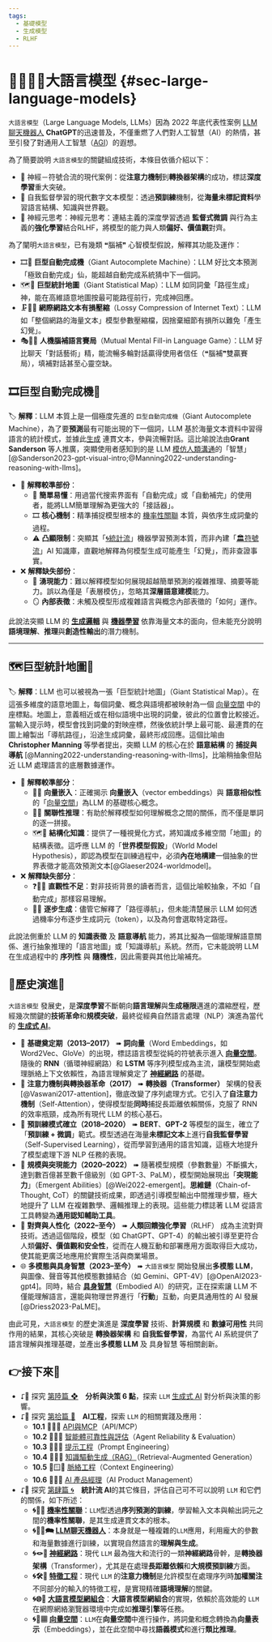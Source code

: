 ```yaml
---
tags:
  - 基礎模型
  - 生成模型
  - RLHF
---
```

# 😵‍💫🧞‍♀️大語言模型 {#sec-large-language-models}

`大語言模型`（Large Language Models, LLMs）因為 2022 年底代表性案例 [LLM聊天機器人](04-02-llm_chatbots.zh-hant) **ChatGPT**的迅速普及，不僅重燃了人們對人工智慧（AI）的熱情，甚至引發了對通用人工智慧（[AGI](02-04-agi.zh-hant)）的遐想。

為了簡要說明 `大語言模型`的關鍵組成技術，本條目依循介紹以下：

- 🧠 神經－符號合流的現代案例：從**注意力機制**到**轉換器架構**的成功，標誌**深度學習**重大突破。
- 🔮 自我監督學習的現代數字文本模型：透過**預訓練**機制，從**海量未標記資料**學習語言結構、知識與世界觀。
- 🔼 神經元思考：神經元思考：連結主義的深度學習透過 **監督式微調** 與行為主義的**強化學習**結合RLHF，將模型的能力與人類**偏好、價值觀**對齊。

為了闡明`大語言模型`，已有幾類 ❝腦補❞ 心智模型假說，解釋其功能及運作：

- 🎞🤯 **巨型自動完成機**（Giant Autocomplete Machine）：LLM 好比文本預測「極致自動完成」仙，能超越自動完成系統猜中下一個詞。
- 🗺️🧭 **巨型統計地圖**（Giant Statistical Map）：LLM 如同詞彙「路徑生成」神，能在高維語意地圖按最可能路徑前行，完成神回應。
- 🗜️😵‍💫 **網際網路文本有損壓縮**（Lossy Compression of Internet Text）：LLM 如「整個網路的海量文本」模型參數壓縮檔，因捨棄細節有損所以難免「產生幻覺」。
- 🎭🧞‍♀️ **人機腦補語言賽局**（Mutual Mental Fill-in Language Game）：LLM 好比聊天「對話藝術」精，能流暢多輪對話贏得使用者信任（❝腦補❞雙贏賽局），填補對話甚至心靈空缺。

## 🎞巨型自動完成機🤯

🏷️ **解釋**：LLM 本質上是一個極度先進的 `巨型自動完成機`（Giant Autocomplete Machine），為了要**預測**最有可能出現的下一個詞，LLM 基於海量文本資料中習得語言的統計模式，並據此[生成](06-05-analysis_generative.zh-hant.md) 連貫文本，參與流暢對話。這比喻說法由**Grant Sanderson** 等人推廣，突顯使用者感知到的是 LLM [模仿人類溝通](01-01-Turing_Test.zh-hant.md)的「智慧」[@Sanderson2023-gpt-visual-intro;@Manning2022-understanding-reasoning-with-llms]。

- 🎯 **解釋較準部份**：
    - 🤯 **簡單易懂**：用過當代搜索界面有「自動完成」或「自動補完」的使用者，能將LLM簡單理解為更強大的「接話器」。
    - 🎞 **核心機制**：精準捕捉模型根本的 [機率性關聯](04-01-probabilistic_association.zh-hant) 本質，與依序生成詞彙的過程。
    - ⚠️ **凸顯限制**：突顯其「[🌀統計流](04----statistical_ai.zh-hant.md)」機器學習預測本質，而非內建「[🏛️符號流](03----symbolic_ai.zh-hant.md)」AI 知識庫，直觀地解釋為何模型生成可能產生「幻覺」，而非查證事實。
- ❌ **解釋缺失部份**：
    - 🤔 **湧現能力**：難以解釋模型如何展現超越簡單預測的複雜推理、摘要等能力。誤以為僅是「表層模仿」，忽略其**深層語意建模**能力。
    - 🪞 **內部表徵**：未觸及模型形成複雜語言與概念內部表徵的「如何」運作。

此說法突顯 LLM 的 **[生成邏輯](06-05-analysis_generative.zh-hant.md)** 與 **[機器學習](04-05-machine_learning_models.zh-hant.md)** 依靠海量文本的面向，但未能充分說明**語境理解**、**推理**與**創造性輸出**的潛力機制。

***
## 🗺️巨型統計地圖🧭

🏷️ **解釋**：LLM 也可以被視為一張「巨型統計地圖」（Giant Statistical Map）。在這張多維度的語意地圖上，每個詞彙、概念與語境都被映射為一個 [向量空間](04-07-vector_space.zh-hant.md) 中的座標點。地圖上，意義相近或在相似語境中出現的詞彙，彼此的位置會比較接近。當輸入提示時，模型會找到詞彙的對映座標，然後依統計學上最可能、最連貫的在圖上繪製出「導航路徑」，沿途生成詞彙，最終形成回應。這個比喻由 **Christopher Manning** 等學者提出，突顯 LLM 的核心在於 **語意結構** 的 **捕捉與導航** [@Manning2022-understanding-reasoning-with-llms]，比喻稍抽象但貼近 LLM 處理語言的底層數據運作。

- 🎯 **解釋較準部分**：
    - 🌌📍 **向量嵌入**：正確揭示 **向量嵌入**（vector embeddings）與 **語意相似性** 的「[向量空間](04-07-vector_space.zh-hant.md)」為LLM 的基礎核心概念。
    - 🧭🔗 **關聯性推理**：有助於解釋模型如何理解概念之間的關係，而不僅是單詞的逐一拼接。
    - 🗺️📐 **結構化知識**：提供了一種視覺化方式，將知識成多維空間「地圖」的結構表徵。這呼應 LLM 的「**世界模型假設**」（World Model Hypothesis），即認為模型在訓練過程中，必須**內在地構建**一個抽象的世界表徵才能高效預測文本[@Glaeser2024-worldmodel]。
- ❌ **解釋缺失部分**：
    - ❓😵‍💫 **直觀性不足**：對非技術背景的讀者而言，這個比喻較抽象，不如「自動完成」那樣容易理解。
    - 🎲🚶 **逐步生成**：儘管它解釋了「路徑導航」，但未能清楚展示 LLM 如何透過機率分布逐步生成詞元（token），以及為何會選取特定路徑。

此說法側重於 LLM 的 **知識表徵** 及  **語意導航** 能力，將其比擬為一個能理解語意關係、進行抽象推理的「語言地圖」或「知識導航」系統。然而，它未能說明 LLM 在生成過程中的 **序列性** 與 **隨機性**，因此需要與其他比喻補充。

## 🔄歷史演進🗿

`大語言模型` 發展史，是**深度學習**不斷朝向**語言理解**與**生成極限**邁進的濃縮歷程，歷經幾次關鍵的**技術革命**和**規模突破**，最終從經典自然語言處理（NLP）演進為當代的 **[生成式 AI](06-05-analysis_generative.zh-hant.md)**。

- 📜 **基礎奠定期（2013–2017）** ➠ **詞向量**（Word Embeddings，如 Word2Vec、GloVe）的出現，標誌語言模型從純的符號表示進入 **[向量空間](04-07-vector_space.zh-hant.md)**。隨後的 **RNN**（循環神經網路）和 **LSTM** 等序列模型成為主流，讓模型開始處理脈絡上下文依賴性，為語言理解奠定了 **[神經網路](04-03-neural_networks.zh-hant.md)** 的基礎。
- 🌌 **注意力機制與轉換器革命（2017）** ➠ **轉換器（Transformer）** 架構的發表 [@Vaswani2017-attention]，徹底改變了序列處理方式。它引入了**自注意力機制**（Self-Attention），使得模型能**同時**捕捉長距離依賴關係，克服了 RNN 的效率瓶頸，成為所有現代 LLM 的核心基石。
- 🔮 **預訓練模式確立（2018–2020）** ➠ **BERT**、**GPT-2** 等模型的誕生，確立了 「**預訓練 + 微調**」範式。模型透過在海量**未標記文本**上進行**自我監督學習**（Self-Supervised Learning），從而學習到通用的語言知識，這極大地提升了模型處理下游 NLP 任務的表現。
- 🔼 **規模與突現能力（2020–2022）** ➠ 隨著模型規模（參數數量）不斷擴大，達到數百億甚至數千億級別（如 GPT-3、PaLM），模型開始展現出「**突現能力**」（Emergent Abilities）[@Wei2022-emergent]。**思維鏈**（Chain-of-Thought, CoT）的關鍵技術成果，即透過引導模型輸出中間推理步驟，極大地提升了 LLM 在複雜數學、邏輯推理上的表現。這些能力標誌著 LLM 從語言工具轉變為**通用認知輔助工具**。
- 🤝 **對齊與人性化（2022–至今）** ➠ **人類回饋強化學習**（RLHF） 成為主流對齊技術。透過這個階段，模型（如 ChatGPT、GPT-4）的輸出被引導至更符合人類**偏好、價值觀和安全性**，從而在人機互動和部署應用方面取得巨大成功，使其能更廣泛地應用於實際生活與商業場景。
- 🌐 **多模態與具身智慧（2023–至今）** ➠ `大語言模型` 開始發展出**多模態 LLM**，與圖像、聲音等其他模態數據結合（如 Gemini、GPT-4V）[@OpenAI2023-gpt4]。同時，結合 **[具身智慧](08----embodied_ai.zh-hant.md)**（Embodied AI）的研究，正在探索讓 LLM 不僅能理解語言，還能與物理世界進行「**行動**」互動，向更具通用性的 AI 發展 [@Driess2023-PaLME]。

由此可見，`大語言模型` 的歷史演進是 **深度學習** 技術、**計算規模** 和 **數據可用性** 共同作用的結果，其核心突破是 **轉換器架構** 和 **自我監督學習**，為當代 AI 系統提供了語言理解與推理基礎，並產出**多模態 LLM** 及 具身智慧 等相關創新。

## 👉接下來🪸

- ⮦🚦 探究 [第陸篇 ❖](06----analytics_decisions.zh-hant.md)　**分析與決策 6 點**，探索 `LLM` [生成式 AI](06-05-analysis_generative.zh-hant.md) 對分析與決策的影響。
- ⮦🚥 探究 [第拾篇 🌉](10----ai_engineering.zh-hant.md)　**AI工程**，探索 `LLM` 的相關實踐及應用：
	* **10.1** 🌉🔗🌐 [API與MCP](10-01-API_MCP.zh-hant.md)（API/MCP）
	* **10.2** 🌉🤖🚨 [智能體可靠性與評估](10-02-agent_reliability_evaluation.zh-hant.md)（Agent Reliability & Evaluation）
	* **10.3** 🌉❔📌 [提示工程](10-03-prompt_engineering.zh-hant.md)（Prompt Engineering）
	* **10.4** 🌉🔗📒 [知識驅動生成（RAG）](10-04-retrieval_augmented_generation.zh-hant.md)（Retrieval-Augmented Generation）
	* **10.5** 🌉🪟🧭 [脈絡工程](10-05-context_engineering.zh-hant.md)（Context Engineering） 
	* **10.6** 🎁🌱🚀 [AI 產品經理](10-06-AI_PM.zh-hant.md)（AI Product Management）
- ⮦🚦 探究 [第肆篇 🌀](04----statistical_ai.zh-hant)　**統計流 AI**的其它條目，評估自己可不可以說明 `LLM` 和它們的關係，如下所述：
	- **🌀🎲🌿 [機率性關聯](04-01-probabilistic_association.zh-hant)**：`LLM`型透過**序列預測的訓練**，學習輸入文本與輸出詞元之間的**機率性關聯**，是其生成連貫文本的根本。
	- **🌀🧞‍♀️🗪 [LLM聊天機器人](04-02-llm_chatbots.zh-hant)**：本身就是一種複雜的`LLM`應用，利用龐大的參數和海量數據進行訓練，以實現自然語言的**理解與生成**。   
	- **🌀🪢🧠 [神經網路](04-03-neural_networks.zh-hant)**：現代 `LLM` 最為強大和流行的一類**神經網路**骨幹，是**轉換器架構**（Transformer），尤其是在處理**長距離依賴**和**大規模預訓練**方面。     
	- **🌀🛠️🤏 [特徵工程](04-04-feature_engineering.zh-hant)**：現代 `LLM` 的**注意力機制**是允許模型在處理序列時**加權關注**不同部分的輸入的特徵工程，是實現精確**語境理解**的關鍵。  
    - **🌀🌐🔗 [大語言模型網組合](04-06-llm_webassembly.zh-hant)**：**大語言模型網組合**的實現，依賴於高效能的 `LLM` 在網際網絡瀏覽器環境中完成如**推理引擎**等任務。 
    - **🌀🌌▦ [向量空間](04-07-vector_space.zh-hant)**：`LLM`在**向量空間**中進行操作，將詞彙和概念轉換為**向量表示**（Embeddings），並在此空間中尋找**語義模式**和進行**類比推理**。

